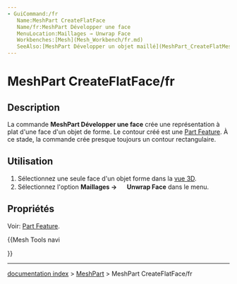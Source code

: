 ```yaml
---
- GuiCommand:/fr
   Name:MeshPart CreateFlatFace
   Name/fr:MeshPart Développer une face
   MenuLocation:Maillages → Unwrap Face
   Workbenches:[Mesh](Mesh_Workbench/fr.md)
   SeeAlso:[MeshPart Développer un objet maillé](MeshPart_CreateFlatMesh/fr.md)
---
```


# MeshPart CreateFlatFace/fr

## Description

La commande **MeshPart Développer une face** crée une représentation à plat d\'une face d\'un objet de forme. Le contour créé est une [Part Feature](Part_Feature/fr.md). À ce stade, la commande crée presque toujours un contour rectangulaire.

## Utilisation

1.  Sélectionnez une seule face d\'un objet forme dans la [vue 3D](3D_view.md).
2.  Sélectionnez l\'option **Maillages → <img src="images/MeshPart_CreateFlatFace.svg" width=16px> Unwrap Face** dans le menu.

## Propriétés

Voir: [Part Feature](Part_Feature/fr.md).





{{Mesh Tools navi

}}

---
[documentation index](../README.md) > [MeshPart](MeshPart_Workbench.md) > MeshPart CreateFlatFace/fr
